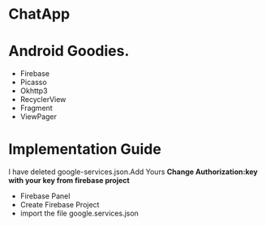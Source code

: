 # ChatApp

# Android Goodies.
- Firebase
- Picasso
- Okhttp3
- RecyclerView
- Fragment
- ViewPager

# Implementation Guide
I have deleted google-services.json.Add Yours
<b>Change Authorization:key with your key from firebase project</b>

- Firebase Panel
- Create Firebase Project
- import the file google.services.json
